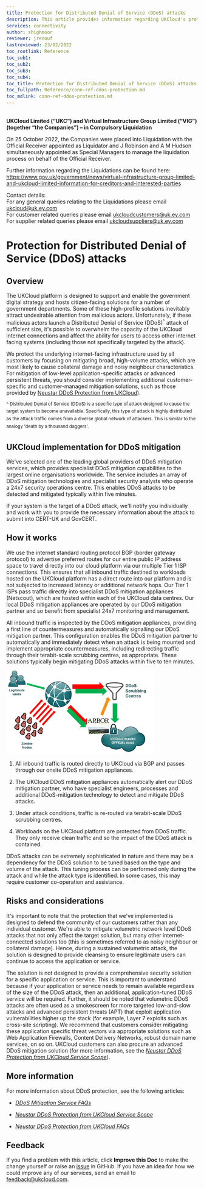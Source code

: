 ```yaml
---
title: Protection for Distributed Denial of Service (DDoS) attacks
description: This article provides information regarding UKCloud's protection against Distributed Denial of Service (DDoS) attacks
services: connectivity
author: shighmoor
reviewer: jrenouf
lastreviewed: 23/02/2022
toc_rootlink: Reference
toc_sub1: 
toc_sub2:
toc_sub3:
toc_sub4:
toc_title: Protection for Distributed Denial of Service (DDoS) attacks
toc_fullpath: Reference/conn-ref-ddos-protection.md
toc_mdlink: conn-ref-ddos-protection.md
---
```


<br>**UKCloud Limited (“UKC”) and Virtual Infrastructure Group Limited (“VIG”) (together “the Companies”) – in Compulsory Liquidation**

On 25 October 2022, the Companies were placed into Liquidation with the Official Receiver appointed as Liquidator and J Robinson and A M Hudson simultaneously appointed as Special Managers to manage the liquidation process on behalf of the Official Receiver.

Further information regarding the Liquidations can be found here: <https://www.gov.uk/government/news/virtual-infrastructure-group-limited-and-ukcloud-limited-information-for-creditors-and-interested-parties>

Contact details:<br>
For any general queries relating to the Liquidations please email <ukcloud@uk.ey.com><br>
For customer related queries please email <ukcloudcustomers@uk.ey.com><br>
For supplier related queries please email <ukcloudsuppliers@uk.ey.com>

# Protection for Distributed Denial of Service (DDoS) attacks

## Overview

The UKCloud platform is designed to support and enable the government digital strategy and hosts citizen-facing solutions for a number of government departments. Some of these high-profile solutions inevitably attract undesirable attention from malicious actors. Unfortunately, if these malicious actors launch a Distributed Denial of Service (DDoS)<sup>^</sup> attack of sufficient size, it's possible to overwhelm the capacity of the UKCloud internet connections and affect the ability for users to access other internet facing systems (including those not specifically targeted by the attack).

We protect the underlying internet-facing infrastructure used by all customers by focusing on mitigating broad, high-volume attacks, which are most likely to cause collateral damage and noisy neighbour characteristics. For mitigation of low-level application-specific attacks or advanced persistent threats, you should consider implementing additional customer-specific and customer-managed mitigation solutions, such as those provided by [Neustar DDoS Protection from UKCloud](https://ukcloud.com/app/uploads/2022/08/ukc-svc-250-neustar-ddos-protection-from-ukcloud-service-definition-13.0.pdf)).

<sup>^ Distributed Denial of Service (DDoS) is a specific type of attack designed to cause the target system to become unavailable. Specifically, this type of attack is highly distributed as the attack traffic comes from a diverse global network of attackers. This is similar to the analogy 'death by a thousand daggers'.</sup>

## UKCloud implementation for DDoS mitigation

We've selected one of the leading global providers of DDoS mitigation services, which provides specialist DDoS mitigation capabilities to the largest online organisations worldwide. The service includes an array of DDoS mitigation technologies and specialist security analysts who operate a 24x7 security operations centre. This enables DDoS attacks to be detected and mitigated typically within five minutes.

If your system is the target of a DDoS attack, we'll notify you individually and work with you to provide the necessary information about the attack to submit into CERT-UK and GovCERT.

## How it works

We use the internet standard routing protocol BGP (border gateway protocol) to advertise preferred routes for our entire public IP address space to travel directly into our cloud platform via our multiple Tier 1 ISP connections. This ensures that all inbound traffic destined to workloads hosted on the UKCloud platform has a direct route into our platform and is not subjected to increased latency or additional network hops. Our Tier 1 ISPs pass traffic directly into specialist DDoS mitigation appliances (Netscout), which are hosted within each of the UKCloud data centres. Our local DDoS mitigation appliances are operated by our DDoS mitigation partner and so benefit from specialist 24x7 monitoring and management. 

All inbound traffic is inspected by the DDoS mitigation appliances, providing a first line of countermeasures and automatically signalling our DDoS mitigation partner. This configuration enables the DDoS mitigation partner to automatically and immediately detect when an attack is being mounted and implement appropriate countermeasures, including redirecting traffic through their terabit-scale scrubbing centres, as appropriate. These solutions typically begin mitigating DDoS attacks within five to ten minutes.

![DDoS protection HLD](images/ddos_protection.png)

1. All inbound traffic is routed directly to UKCloud via BGP and passes through our onsite DDoS mitigation appliances.

2. The UKCloud DDoS mitigation appliances automatically alert our DDoS mitigation partner, who have specialist engineers, processes and additional DDoS-mitigation technology to detect and mitigate DDoS attacks.

3. Under attack conditions, traffic is re-routed via terabit-scale DDoS scrubbing centres.

4. Workloads on the UKCloud platform are protected from DDoS traffic. They only receive clean traffic and so the impact of the DDoS attack is contained.

DDoS attacks can be extremely sophisticated in nature and there may be a dependency for the DDoS solution to be tuned based on the type and volume of the attack. This tuning process can be performed only during the attack and while the attack type is identified. In some cases, this may require customer co-operation and assistance.

## Risks and considerations

It's important to note that the protection that we've implemented is designed to defend the community of our customers rather than any individual customer. We're able to mitigate volumetric network level DDoS attacks that not only affect the target solution, but many other internet-connected solutions too (this is sometimes referred to as noisy neighbour or collateral damage). Hence, during a sustained volumetric attack, the solution is designed to provide cleansing to ensure legitimate users can continue to access the application or service.

The solution is not designed to provide a comprehensive security solution for a specific application or service. This is important to understand because if your application or service needs to remain available regardless of the size of the DDoS attack, then an additional, application-tuned DDoS service will be required. Further, it should be noted that volumetric DDoS attacks are often used as a smokescreen for more targeted low-and-slow attacks and advanced persistent threats (APT) that exploit application vulnerabilities higher up the stack (for example, Layer 7 exploits such as cross-site scripting). We recommend that customers consider mitigating these application specific threat vectors via appropriate solutions such as Web Application Firewalls, Content Delivery Networks, robust domain name services, on so on. UKCloud customers can also procure an advanced DDoS mitigation solution (for more information, see the [*Neustar DDoS Protection from UKCloud Service Scope*](conn-sco-app-ddos.md)).

## More information

For more information about DDoS protection, see the following articles:

- [*DDoS Mitigation Service FAQs*](conn-faq-ddos.md)

- [*Neustar DDoS Protection from UKCloud Service Scope*](conn-sco-app-ddos.md)

- [*Neustar DDoS Protection from UKCloud FAQs*](conn-faq-app-ddos.md)

## Feedback

If you find a problem with this article, click **Improve this Doc** to make the change yourself or raise an [issue](https://github.com/UKCloud/documentation/issues) in GitHub. If you have an idea for how we could improve any of our services, send an email to <feedback@ukcloud.com>.
